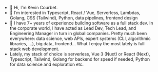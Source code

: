 - 👋 Hi, I’m Kevin Courbet.
- 👀 I’m interested in Typescript, React / Vue, Serverless, Lambdas, Golang, CSS (Tailwind), Python, data pipelines, frontend design
- 🌱 I have 7+ years of experience building software as a full stack dev. In the corporate world, I have acted as Lead Dev, Tech Lead, and Engineering Manager in turn in global companies. Pretty much been everywhere: data science, web APIs, expert systems (CLI, algorithmic libraries, ...), big data, frontend... What I enjoy the most lately is full stack web development.
- Lately, my stack of choice is serverless, Vue 3 (Nuxt) or React (Next), Typescript, Tailwind, Golang for backend for speed if needed, Python for data science and exploration etc.

<!---
kevin-courbet/kevin-courbet is a ✨ special ✨ repository because its `README.md` (this file) appears on your GitHub profile.
You can click the Preview link to take a look at your changes.
--->
